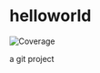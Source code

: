 # helloworld
![Coverage](https://img.shields.io/badge/Coverage-100.0%25-brightgreen)

a git project
